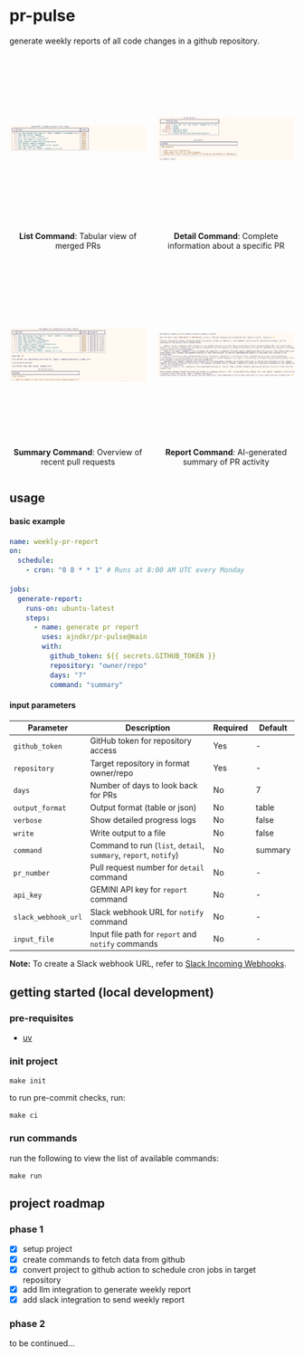 # pr-pulse

generate weekly reports of all code changes in a github repository.

<div style="display: grid; grid-template-columns: repeat(2, 1fr); gap: 20px; margin-bottom: 20px;">
  <div>
    <div style="height: 300px; overflow: hidden;">
      <img src="./assets/list-demo.png" alt="List command output" width="100%" style="object-fit: contain; height: 100%;" />
    </div>
    <p align="center"><strong>List Command</strong>: Tabular view of merged PRs</p>
  </div>
  <div>
    <div style="height: 300px; overflow: hidden;">
      <img src="./assets/detail-demo.png" alt="Detail command output" width="100%" style="object-fit: contain; height: 100%;" />
    </div>
    <p align="center"><strong>Detail Command</strong>: Complete information about a specific PR</p>
  </div>
  <div>
    <div style="height: 300px; overflow: hidden;">
      <img src="./assets/summary-demo.png" alt="Summary command output" width="100%" style="object-fit: contain; height: 100%;" />
    </div>
    <p align="center"><strong>Summary Command</strong>: Overview of recent pull requests</p>
  </div>
  <div>
    <div style="height: 300px; overflow: hidden;">
      <img src="./assets/report-demo.png" alt="Report command output" width="100%" style="object-fit: contain; height: 100%;" />
    </div>
    <p align="center"><strong>Report Command</strong>: AI-generated summary of PR activity</p>
  </div>
</div>


## usage

#### basic example

```yaml
name: weekly-pr-report
on:
  schedule:
    - cron: "0 8 * * 1" # Runs at 8:00 AM UTC every Monday

jobs:
  generate-report:
    runs-on: ubuntu-latest
    steps:
      - name: generate pr report
        uses: ajndkr/pr-pulse@main
        with:
          github_token: ${{ secrets.GITHUB_TOKEN }}
          repository: "owner/repo"
          days: "7"
          command: "summary"
```

#### input parameters

| Parameter           | Description                                                      | Required | Default |
| ------------------- | ---------------------------------------------------------------- | -------- | ------- |
| `github_token`      | GitHub token for repository access                               | Yes      | -       |
| `repository`        | Target repository in format owner/repo                           | Yes      | -       |
| `days`              | Number of days to look back for PRs                              | No       | 7       |
| `output_format`     | Output format (table or json)                                    | No       | table   |
| `verbose`           | Show detailed progress logs                                      | No       | false   |
| `write`             | Write output to a file                                           | No       | false   |
| `command`           | Command to run (`list`, `detail`, `summary`, `report`, `notify`) | No       | summary |
| `pr_number`         | Pull request number for `detail` command                         | No       | -       |
| `api_key`           | GEMINI API key for `report` command                              | No       | -       |
| `slack_webhook_url` | Slack webhook URL for `notify` command                           | No       | -       |
| `input_file`        | Input file path for `report` and `notify` commands               | No       | -       |

**Note:** To create a Slack webhook URL, refer to
[Slack Incoming Webhooks](https://api.slack.com/messaging/webhooks).

## getting started (local development)

### pre-requisites

- [uv](https://docs.astral.sh/uv/#getting-started)

### init project

```shell
make init
```

to run pre-commit checks, run:

```shell
make ci
```

### run commands

run the following to view the list of available commands:

```shell
make run
```

## project roadmap

### phase 1

- [x] setup project
- [x] create commands to fetch data from github
- [x] convert project to github action to schedule cron jobs in target
      repository
- [x] add llm integration to generate weekly report
- [x] add slack integration to send weekly report

### phase 2

to be continued...
